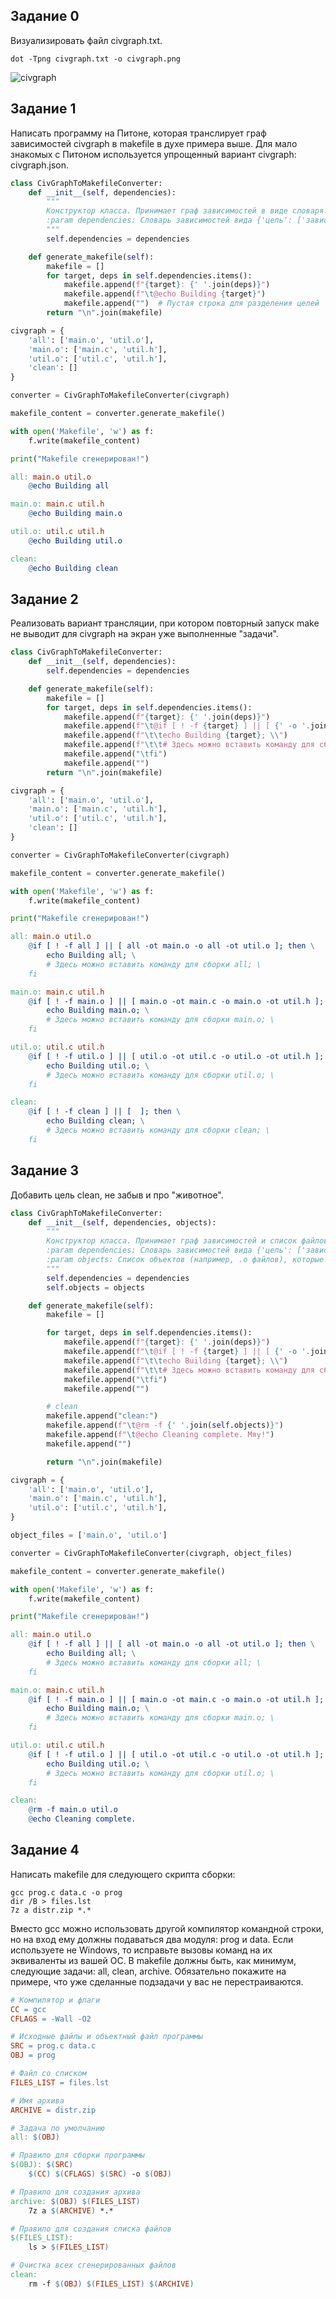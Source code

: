 ## Задание 0
Визуализировать файл civgraph.txt.
```
dot -Tpng civgraph.txt -o civgraph.png
```
![civgraph](https://github.com/wikmds/wik/tree/main/images/civgraph.png) 

## Задание 1
Написать программу на Питоне, которая транслирует граф зависимостей civgraph в makefile в духе примера выше. Для мало знакомых с Питоном используется упрощенный вариант civgraph: civgraph.json.
```py
class CivGraphToMakefileConverter:
    def __init__(self, dependencies):
        """
        Конструктор класса. Принимает граф зависимостей в виде словаря.
        :param dependencies: Словарь зависимостей вида {'цель': ['зависимость1', 'зависимость2', ...]}
        """
        self.dependencies = dependencies

    def generate_makefile(self):
        makefile = []
        for target, deps in self.dependencies.items():
            makefile.append(f"{target}: {' '.join(deps)}")
            makefile.append(f"\t@echo Building {target}")
            makefile.append("")  # Пустая строка для разделения целей
        return "\n".join(makefile)

civgraph = {
    'all': ['main.o', 'util.o'],
    'main.o': ['main.c', 'util.h'],
    'util.o': ['util.c', 'util.h'],
    'clean': []
}

converter = CivGraphToMakefileConverter(civgraph)

makefile_content = converter.generate_makefile()

with open('Makefile', 'w') as f:
    f.write(makefile_content)

print("Makefile сгенерирован!")
```

```makefile
all: main.o util.o
	@echo Building all

main.o: main.c util.h
	@echo Building main.o

util.o: util.c util.h
	@echo Building util.o

clean: 
	@echo Building clean
```

## Задание 2
Реализовать вариант трансляции, при котором повторный запуск make не выводит для civgraph на экран уже выполненные "задачи".
```py
class CivGraphToMakefileConverter:
    def __init__(self, dependencies):
        self.dependencies = dependencies

    def generate_makefile(self):
        makefile = []
        for target, deps in self.dependencies.items():
            makefile.append(f"{target}: {' '.join(deps)}")
            makefile.append(f"\t@if [ ! -f {target} ] || [ {' -o '.join([f'{target} -ot {dep}' for dep in deps])} ]; then \\")
            makefile.append(f"\t\techo Building {target}; \\")
            makefile.append(f"\t\t# Здесь можно вставить команду для сборки {target}; \\")
            makefile.append("\tfi")
            makefile.append("") 
        return "\n".join(makefile)

civgraph = {
    'all': ['main.o', 'util.o'],
    'main.o': ['main.c', 'util.h'],
    'util.o': ['util.c', 'util.h'],
    'clean': []
}

converter = CivGraphToMakefileConverter(civgraph)

makefile_content = converter.generate_makefile()

with open('Makefile', 'w') as f:
    f.write(makefile_content)

print("Makefile сгенерирован!")
```

```makefile
all: main.o util.o
	@if [ ! -f all ] || [ all -ot main.o -o all -ot util.o ]; then \
		echo Building all; \
		# Здесь можно вставить команду для сборки all; \
	fi

main.o: main.c util.h
	@if [ ! -f main.o ] || [ main.o -ot main.c -o main.o -ot util.h ]; then \
		echo Building main.o; \
		# Здесь можно вставить команду для сборки main.o; \
	fi

util.o: util.c util.h
	@if [ ! -f util.o ] || [ util.o -ot util.c -o util.o -ot util.h ]; then \
		echo Building util.o; \
		# Здесь можно вставить команду для сборки util.o; \
	fi

clean: 
	@if [ ! -f clean ] || [  ]; then \
		echo Building clean; \
		# Здесь можно вставить команду для сборки clean; \
	fi
```


## Задание 3
Добавить цель clean, не забыв и про "животное".
```py
class CivGraphToMakefileConverter:
    def __init__(self, dependencies, objects):
        """
        Конструктор класса. Принимает граф зависимостей и список файлов для удаления в цели clean.
        :param dependencies: Словарь зависимостей вида {'цель': ['зависимость1', 'зависимость2', ...]}
        :param objects: Список объектов (например, .o файлов), которые будут удаляться в цели clean.
        """
        self.dependencies = dependencies
        self.objects = objects

    def generate_makefile(self):
        makefile = []

        for target, deps in self.dependencies.items():
            makefile.append(f"{target}: {' '.join(deps)}")
            makefile.append(f"\t@if [ ! -f {target} ] || [ {' -o '.join([f'{target} -ot {dep}' for dep in deps])} ]; then \\")
            makefile.append(f"\t\techo Building {target}; \\")
            makefile.append(f"\t\t# Здесь можно вставить команду для сборки {target}; \\")
            makefile.append("\tfi")
            makefile.append("")

        # clean
        makefile.append("clean:")
        makefile.append(f"\t@rm -f {' '.join(self.objects)}")
        makefile.append(f"\t@echo Cleaning complete. Мяу!")
        makefile.append("")

        return "\n".join(makefile)

civgraph = {
    'all': ['main.o', 'util.o'],
    'main.o': ['main.c', 'util.h'],
    'util.o': ['util.c', 'util.h'],
}

object_files = ['main.o', 'util.o']

converter = CivGraphToMakefileConverter(civgraph, object_files)

makefile_content = converter.generate_makefile()

with open('Makefile', 'w') as f:
    f.write(makefile_content)

print("Makefile сгенерирован!")
```

```makefile
all: main.o util.o
	@if [ ! -f all ] || [ all -ot main.o -o all -ot util.o ]; then \
		echo Building all; \
		# Здесь можно вставить команду для сборки all; \
	fi

main.o: main.c util.h
	@if [ ! -f main.o ] || [ main.o -ot main.c -o main.o -ot util.h ]; then \
		echo Building main.o; \
		# Здесь можно вставить команду для сборки main.o; \
	fi

util.o: util.c util.h
	@if [ ! -f util.o ] || [ util.o -ot util.c -o util.o -ot util.h ]; then \
		echo Building util.o; \
		# Здесь можно вставить команду для сборки util.o; \
	fi

clean:
	@rm -f main.o util.o
	@echo Cleaning complete.
```

## Задание 4
Написать makefile для следующего скрипта сборки:
```
gcc prog.c data.c -o prog
dir /B > files.lst
7z a distr.zip *.*
```
Вместо gcc можно использовать другой компилятор командной строки, но на вход ему должны подаваться два модуля: prog и data. Если используете не Windows, то исправьте вызовы команд на их эквиваленты из вашей ОС. В makefile должны быть, как минимум, следующие задачи: all, clean, archive. Обязательно покажите на примере, что уже сделанные подзадачи у вас не перестраиваются.
```makefile
# Компилятор и флаги
CC = gcc
CFLAGS = -Wall -O2

# Исходные файлы и объектный файл программы
SRC = prog.c data.c
OBJ = prog

# Файл со списком
FILES_LIST = files.lst

# Имя архива
ARCHIVE = distr.zip

# Задача по умолчанию
all: $(OBJ)

# Правило для сборки программы
$(OBJ): $(SRC)
	$(CC) $(CFLAGS) $(SRC) -o $(OBJ)

# Правило для создания архива
archive: $(OBJ) $(FILES_LIST)
	7z a $(ARCHIVE) *.*

# Правило для создания списка файлов
$(FILES_LIST): 
	ls > $(FILES_LIST)

# Очистка всех сгенерированных файлов
clean:
	rm -f $(OBJ) $(FILES_LIST) $(ARCHIVE)
```
